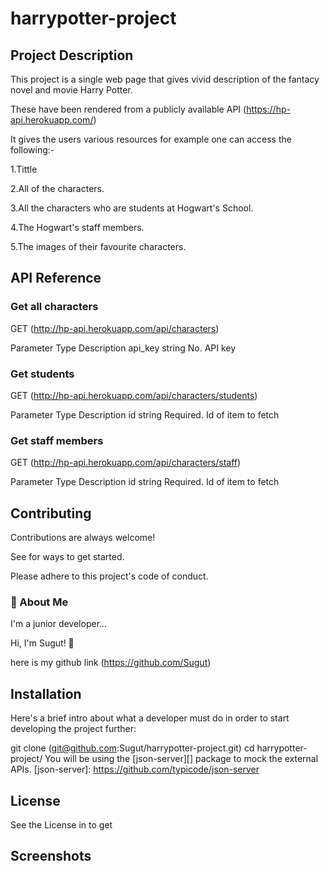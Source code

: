 # harrypotter-project

## Project Description
This project is a single web page that gives vivid description of the fantacy novel and movie Harry Potter.

These have been rendered from a publicly available API (https://hp-api.herokuapp.com/)

It gives the users various resources for example one can access the following:-

1.Tittle

2.All of the characters.

3.All the characters who are students at Hogwart's School.

4.The Hogwart's staff members.

5.The images of their favourite characters.

## API Reference
### Get all characters
  GET (http://hp-api.herokuapp.com/api/characters)

Parameter	  Type	    Description
api_key	     string	    No. API key

### Get students
  GET (http://hp-api.herokuapp.com/api/characters/students)

Parameter   	Type	    Description
id	           string	   Required. Id of item to fetch

### Get staff members
  GET (http://hp-api.herokuapp.com/api/characters/staff)

Parameter	   Type	        Description
id         	  string	    Required. Id of item to fetch

## Contributing
Contributions are always welcome!

See [](contributing.md) for ways to get started.

Please adhere to this project's code of conduct.

### 🚀 About Me
I'm a junior developer...

Hi, I'm Sugut! 👋

here is my github link (https://github.com/Sugut)

## Installation
Here's a brief intro about what a developer must do in order to start developing the project further:

git clone (git@github.com:Sugut/harrypotter-project.git) 
cd harrypotter-project/
You will be using the [json-server][] package to mock the external APIs.
[json-server]: https://github.com/typicode/json-server

## License
See the License in [](LICENSE.md) to get

## Screenshots



